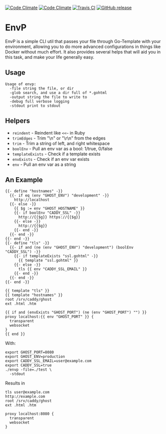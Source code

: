 [![Code Climate](https://img.shields.io/codeclimate/maintainability/envygeeks/envp.svg?style=for-the-badge)](https://codeclimate.com/github/envygeeks/envp/maintainability)
[![Code Climate](https://img.shields.io/codeclimate/c/envygeeks/envp.svg?style=for-the-badge)](https://codeclimate.com/github/envygeeks/envp/coverage)
[![Travis CI](https://img.shields.io/travis/com/envygeeks/envp/master.svg?style=for-the-badge)](https://travis-ci.com/envygeeks/envp)
[![GitHub release](https://img.shields.io/github/release/envygeeks/envp.svg?style=for-the-badge)](http://github.com/envygeeks/envp/releases/latest)

# EnvP

EnvP is a simple CLI util that passes your file through Go-Template with your environment, allowing you to do more advanced configurations in things like Docker without much effort.  It also provides several helps that will aid you in this task, and make your life generally easy.

## Usage

```
Usage of envp:
  -file string the file, or dir
  -glob search, and use a dir full of *.gohtml
  -output string the file to write to
  -debug full verbose logging
  -stdout print to stdout
```

## Helpers

* `reindent` - Reindent like `<<~` in Ruby
* `trimEdges` - Trim "\n" or "\r\n" from the edges
* `trim` - Trim a string of left, and right whitespace
* `boolEnv` - Pull an env var as a bool: 1/true, 0/false
* `templateExists` - Check if a template exists
* `envExists` - Check if an env var exists
* `env` - Pull an env var as a string

## An Example

```gohtml
{{- define "hostnames" -}}
  {{- if eq (env "GHOST_ENV") "development" -}}
    http://localhost
  {{- else -}}
    {{ $g := env "GHOST_HOSTNAME" }}
    {{- if boolEnv "CADDY_SSL" -}}
      http://{{$g}} https://{{$g}}
    {{- else -}}
      http://{{$g}}
    {{- end -}}
  {{- end -}}
{{- end -}}
{{- define "tls" -}}
  {{- if and (ne (env "GHOST_ENV") "development") (boolEnv "CADDY_SSL") -}}
    {{- if templateExists "ssl.gohtml" -}}
      {{ template "ssl.gohtml" }}
    {{- else -}}
      tls {{ env "CADDY_SSL_EMAIL" }}
    {{- end -}}
  {{- end -}}
{{- end -}}

{{ template "tls" }}
{{ template "hostnames" }}
root /srv/caddy/ghost
ext .html .htm

{{ if and (envExists "GHOST_PORT") (ne (env "GHOST_PORT") "") }}
proxy localhost:{{ env "GHOST_PORT" }} {
  transparent
  websocket
}
{{ end }}
```

With:

```
export GHOST_PORT=8080
export GHOST_ENV=production
export CADDY_SSL_EMAIL=user@example.com
export CADDY_SSL=true
./envp -file=./test \
  -stdout
```

Results in

```
tls user@example.com
http://example.com
root /srv/caddy/ghost
ext .html .htm

proxy localhost:8080 {
  transparent
  websocket
}
```

